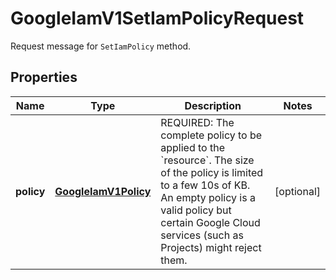 

# GoogleIamV1SetIamPolicyRequest

Request message for `SetIamPolicy` method.

## Properties

| Name | Type | Description | Notes |
|------------ | ------------- | ------------- | -------------|
|**policy** | [**GoogleIamV1Policy**](GoogleIamV1Policy.md) | REQUIRED: The complete policy to be applied to the &#x60;resource&#x60;. The size of the policy is limited to a few 10s of KB. An empty policy is a valid policy but certain Google Cloud services (such as Projects) might reject them. |  [optional] |



